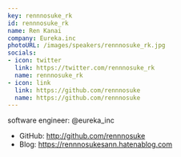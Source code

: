 ```yaml
---
key: rennnosuke_rk
id: rennnosuke_rk
name: Ren Kanai
company: Eureka.inc
photoURL: /images/speakers/rennnosuke_rk.jpg
socials:
- icon: twitter
  link: https://twitter.com/rennnosuke_rk
  name: rennnosuke_rk
- icon: link
  link: https://github.com/rennnosuke
  name: https://github.com/rennnosuke
---
```

software engineer: @eureka_inc
- GitHub: http://github.com/rennnosuke
- Blog: https://rennnosukesann.hatenablog.com